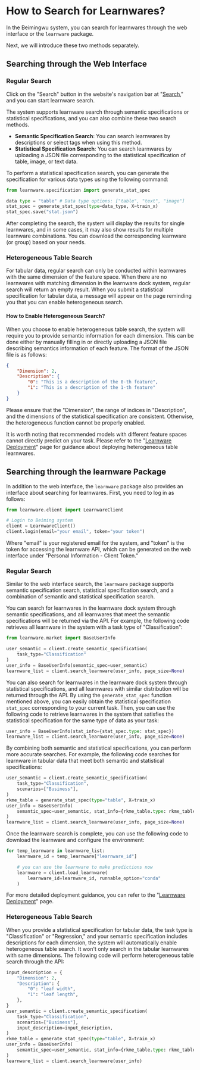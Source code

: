 # How to Search for Learnwares?

In the Beimingwu system, you can search for learnwares through the web interface or the `learnware` package.

Next, we will introduce these two methods separately.

## Searching through the Web Interface

### Regular Search

Click on the "Search" button in the website's navigation bar at "[Search](https://www.bmwu.cloud/#/search)," and you can start learnware search.

The system supports learnware search through semantic specifications or statistical specifications, and you can also combine these two search methods.

- **Semantic Specification Search**: You can search learnwares by descriptions or select tags when using this method.
- **Statistical Specification Search**: You can search learnwares by uploading a JSON file corresponding to the statistical specification of table, image, or text data.

To perform a statistical specification search, you can generate the specification for various data types using the following command:

```python
from learnware.specification import generate_stat_spec

data type = "table" # Data type options: ["table", "text", "image"]
stat_spec = generate_stat_spec(type=data_type, X=train_x)
stat_spec.save("stat.json")
```

After completing the search, the system will display the results for single learnwares, and in some cases, it may also show results for multiple learnware combinations. You can download the corresponding learnware (or group) based on your needs.

### Heterogeneous Table Search

For tabular data, regular search can only be conducted within learnwares with the same dimension of the feature space. When there are no learnwares with matching dimension in the learnware dock system, regular search will return an empty result. When you submit a statistical specification for tabular data, a message will appear on the page reminding you that you can enable heterogeneous search.

#### How to Enable Heterogeneous Search?

When you choose to enable heterogeneous table search, the system will require you to provide semantic information for each dimension. This can be done either by manually filling in or directly uploading a JSON file describing semantics information of each feature. The format of the JSON file is as follows:

```json
{
    "Dimension": 2,
    "Description": {
        "0": "This is a description of the 0-th feature", 
        "1": "This is a description of the 1-th feature"
    }
}
```

Please ensure that the "Dimension", the range of indices in "Description", and the dimensions of the statistical specification are consistent. Otherwise, the heterogeneous function cannot be properly enabled. 

It is worth noting that recommended models with different feature spaces cannot directly predict on your task. Please refer to the "[Learnware Deployment](/en/user-guide/learnware-deploy)" page for guidance about deploying heterogeneous table learnwares.

## Searching through the learnware Package

In addition to the web interface, the `learnware` package also provides an interface about searching for learnwares. First, you need to log in as follows:

```python
from learnware.client import LearnwareClient

# Login to Beiming system
client = LearnwareClient()
client.login(email="your email", token="your token")
```

Where "email" is your registered email for the system, and "token" is the token for accessing the learnware API, which can be generated on the web interface under "Personal Information - Client Token."

### Regular Search

Similar to the web interface search, the `learnware` package supports semantic specification search, statistical specification search, and a combination of semantic and statistical specification search.

You can search for learnwares in the learnware dock system through semantic specifications, and all learnwares that meet the semantic specifications will be returned via the API. For example, the following code retrieves all learnware in the system with a task type of "Classification":

```python
from learnware.market import BaseUserInfo

user_semantic = client.create_semantic_specification(
    task_type="Classification"
)
user_info = BaseUserInfo(semantic_spec=user_semantic)
learnware_list = client.search_learnware(user_info, page_size=None)
```

You can also search for learnwares in the learnware dock system through statistical specifications, and all learnwares with similar distribution will be returned through the API. By using the `generate_stat_spec` function mentioned above, you can easily obtain the statistical specification `stat_spec` corresponding to your current task. Then, you can use the following code to retrieve learnwares in the system that satisfies the statistical specification for the same type of data as your task:

```python
user_info = BaseUserInfo(stat_info={stat_spec.type: stat_spec})
learnware_list = client.search_learnware(user_info, page_size=None)
```

By combining both semantic and statistical specifications, you can perform more accurate searches. For example, the following code searches for learnware in tabular data that meet both semantic and statistical specifications:

```python
user_semantic = client.create_semantic_specification(
    task_type="Classification",
    scenarios=["Business"],
)
rkme_table = generate_stat_spec(type="table", X=train_x)
user_info = BaseUserInfo(
    semantic_spec=user_semantic, stat_info={rkme_table.type: rkme_table}
)
learnware_list = client.search_learnware(user_info, page_size=None)
```

Once the learnware search is complete, you can use the following code to download the learnware and configure the environment:

```python
for temp_learnware in learnware_list:
    learnware_id = temp_learnware["learnware_id"]

    # you can use the learnware to make predictions now
    learnware = client.load_learnware(
        learnware_id=learnware_id, runnable_option="conda"
    )
```

For more detailed deployment guidance, you can refer to the "[Learnware Deployment](/en/user-guide/learnware-deploy)" page.

### Heterogeneous Table Search

When you provide a statistical specification for tabular data, the task type is "Classification" or "Regression," and your semantic specification includes descriptions for each dimension, the system will automatically enable heterogeneous table search. It won't only search in the tabular learnwares with same dimensions. The following code will perform heterogeneous table search through the API:

```python
input_description = {
    "Dimension": 2,
    "Description": {
        "0": "leaf width",
        "1": "leaf length",
    },
}
user_semantic = client.create_semantic_specification(
    task_type="Classification",
    scenarios=["Business"],
    input_description=input_description,
)
rkme_table = generate_stat_spec(type="table", X=train_x)
user_info = BaseUserInfo(
    semantic_spec=user_semantic, stat_info={rkme_table.type: rkme_table}
)
learnware_list = client.search_learnware(user_info)
```